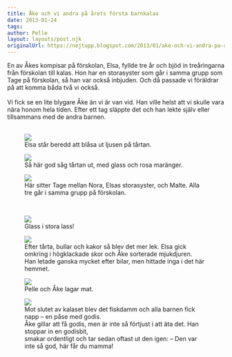 ```yaml
---
title: Åke och vi andra på årets första barnkalas
date: 2013-01-24
tags: 	
author: Pelle
layout: layouts/post.njk
originalUrl: https://nejtupp.blogspot.com/2013/01/ake-och-vi-andra-pa-arets-forsta.html
---
```


En av Åkes kompisar på förskolan, Elsa, fyllde tre år och bjöd in treåringarna från förskolan till kalas. Hon har en storasyster som går i samma grupp som Tage på förskolan, så han var också inbjuden. Och då passade vi föräldrar på att komma båda två vi också.<br><br>Vi fick se en lite blygare Åke än vi är van vid. Han ville helst att vi skulle vara nära honom hela tiden. Efter ett tag släppte det och han lekte själv eller tillsammans med de andra barnen.<br><br>

<figure>
	<img src="../../../../img/Barnkalas+hos+Elsa+3+a%CC%8Ar-5C5C1002.jpg">
	<figcaption>Elsa står beredd att blåsa ut ljusen på tårtan.</figcaption>
</figure>

<figure>
	<img src="../../../../img/Barnkalas+hos+Elsa+3+a%CC%8Ar-5C5C1004.jpg">
	<figcaption>Så här god såg tårtan ut, med glass och rosa maränger.</figcaption>
</figure>

<figure>
	<img src="../../../../img/Barnkalas+hos+Elsa+3+a%CC%8Ar-5C5C1009.jpg">
	<figcaption>Här sitter Tage mellan Nora, Elsas storasyster, och Malte. Alla tre går i samma grupp på förskolan. </figcaption>
</figure><div class="separator" style="clear: both; text-align: center;"><br></div>

<figure>
	<img src="../../../../img/Barnkalas+hos+Elsa+3+a%CC%8Ar-5C5C1014.jpg">
	<figcaption>Glass i stora lass!</figcaption>
</figure>

<figure>
	<img src="../../../../img/Barnkalas+hos+Elsa+3+a%CC%8Ar-5C5C1026.jpg">
	<figcaption>Efter tårta, bullar och kakor så blev det mer lek. Elsa gick omkring i högklackade skor och Åke sorterade mjukdjuren.<br>Han letade ganska mycket efter bilar, men hittade inga i det här hemmet.</figcaption>
</figure>

<figure>
	<img src="../../../../img/Barnkalas+hos+Elsa+3+a%CC%8Ar-5C5C1031.jpg">
	<figcaption>Pelle och Åke lagar mat.</figcaption>
</figure>

<figure>
	<img src="../../../../img/Barnkalas+hos+Elsa+3+a%CC%8Ar-5C5C1066.jpg">
	<figcaption>Mot slutet av kalaset blev det fiskdamm och alla barnen fick napp – en påse med godis. <br>Åke gillar att få godis, men är inte så förtjust i att äta det. Han stoppar in en godisbit, <br>smakar ordentligt och tar sedan oftast ut den igen: – Den var inte så god, här får du mamma!</figcaption>
</figure>
